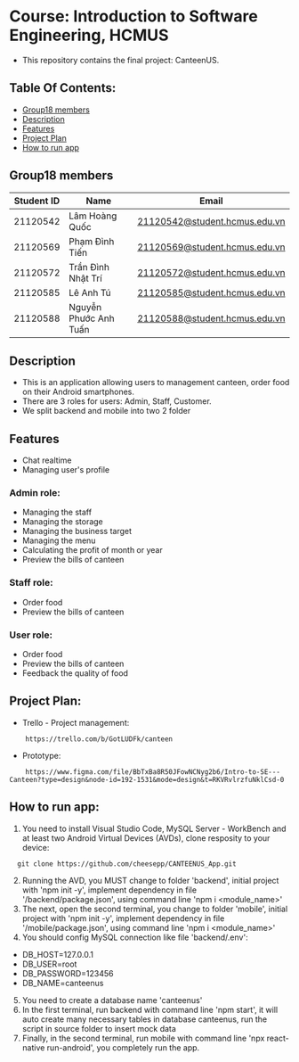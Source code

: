 # Course: Introduction to Software Engineering, HCMUS
- This repository contains the final project: CanteenUS.

## Table Of Contents:

 - [Group18 members](#Group18-members)
 - [Description](#Description)
 - [Features](#Features)
 - [Project Plan](#project-plan)
 - [How to run app](#How-to-run-app)

## Group18 members
| Student ID | Name                   |Email                            |
|------------|------------------------|---------------------------------|
| 21120542   | Lâm Hoàng Quốc         | 21120542@student.hcmus.edu.vn   |
| 21120569   | Phạm Đình Tiến         | 21120569@student.hcmus.edu.vn   |
| 21120572   | Trần Đình Nhật Trí     | 21120572@student.hcmus.edu.vn   |
| 21120585   | Lê Anh Tú              | 21120585@student.hcmus.edu.vn   |
| 21120588   | Nguyễn Phước Anh Tuấn  | 21120588@student.hcmus.edu.vn   |

## Description
- This is an application allowing users to management canteen, order food on their Android smartphones.
- There are 3 roles for users: Admin, Staff, Customer.
- We split backend and mobile into two 2 folder
## Features
- Chat realtime
- Managing user's profile
### Admin role:
- Managing the staff
- Managing the storage
- Managing the business target
- Managing the menu
- Calculating the profit of month or year
- Preview the bills of canteen
### Staff role:
- Order food
- Preview the bills of canteen
### User role:
- Order food
- Preview the bills of canteen
- Feedback the quality of food

## Project Plan:
- Trello - Project management:
```
    https://trello.com/b/GotLUDFk/canteen
```
- Prototype:
```
    https://www.figma.com/file/BbTxBa8R50JFowNCNyg2b6/Intro-to-SE---Canteen?type=design&node-id=192-1531&mode=design&t=RKVRvlrzfuNklCsd-0
```
## How to run app:
1. You need to install Visual Studio Code, MySQL Server - WorkBench and at least two Android Virtual Devices (AVDs), clone resposity to your device:
```
  git clone https://github.com/cheesepp/CANTEENUS_App.git
```
2. Running the AVD, you MUST change to folder 'backend', initial project with 'npm init -y', implement dependency in file '/backend/package.json', using command line 'npm i <module_name>'
3. The next, open the second terminal, you change to folder 'mobile', initial project with 'npm init -y', implement dependency in file '/mobile/package.json', using command line 'npm i <module_name>'
4. You should config MySQL connection like file 'backend/.env':
+ DB_HOST=127.0.0.1
+ DB_USER=root
+ DB_PASSWORD=123456
+ DB_NAME=canteenus
5. You need to create a database name 'canteenus'
6. In the first terminal, run backend with command line 'npm start', it will auto create many necessary tables in database canteenus,
run the script in source folder to insert mock data
7. Finally, in the second terminal, run mobile with command line 'npx react-native run-android', you completely run the app.
